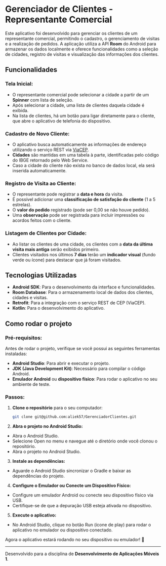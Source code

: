 # Gerenciador de Clientes - Representante Comercial

Este aplicativo foi desenvolvido para gerenciar os clientes de um representante comercial, permitindo o cadastro, o gerenciamento de visitas e a realização de pedidos. A aplicação utiliza a API **Room** do Android para armazenar os dados localmente e oferece funcionalidades como a seleção de cidades, registro de visitas e visualização das informações dos clientes.

## Funcionalidades

### Tela Inicial:
- O representante comercial pode selecionar a cidade a partir de um **Spinner** com lista de seleção.
- Após selecionar a cidade, uma lista de clientes daquela cidade é exibida.
- Na lista de clientes, há um botão para ligar diretamente para o cliente, que abre o aplicativo de telefonia do dispositivo.

### Cadastro de Novo Cliente:
- O aplicativo busca automaticamente as informações de endereço utilizando o serviço REST via [ViaCEP](https://viacep.com.br/ws/<CEP>/json).
- **Cidades** são mantidas em uma tabela à parte, identificadas pelo código do IBGE retornado pelo Web Service.
- Caso a cidade do cliente não exista no banco de dados local, ela será inserida automaticamente.

### Registro de Visita ao Cliente:
- O representante pode registrar a **data e hora** da visita.
- É possível adicionar uma **classificação de satisfação do cliente** (1 a 5 estrelas).
- O **valor do pedido** registrado (pode ser 0,00 se não houve pedido).
- Uma **observação** pode ser registrada para incluir impressões ou acordos feitos com o cliente.

### Listagem de Clientes por Cidade:
- Ao listar os clientes de uma cidade, os clientes com a **data da última visita mais antiga** serão exibidos primeiro.
- Clientes visitados nos últimos **7 dias** terão um **indicador visual** (fundo verde ou ícone) para destacar que já foram visitados.

## Tecnologias Utilizadas
- **Android SDK**: Para o desenvolvimento da interface e funcionalidades.
- **Room Database**: Para o armazenamento local de dados dos clientes, cidades e visitas.
- **Retrofit**: Para a integração com o serviço REST de CEP (ViaCEP).
- **Kotlin**: Para o desenvolvimento do aplicativo.

## Como rodar o projeto

### Pré-requisitos:
Antes de rodar o projeto, verifique se você possui as seguintes ferramentas instaladas:

- **Android Studio**: Para abrir e executar o projeto.
- **JDK (Java Development Kit)**: Necessário para compilar o código Android.
- **Emulador Android** ou **dispositivo físico**: Para rodar o aplicativo no seu ambiente de teste.

### Passos:
1. **Clone o repositório** para o seu computador:

   ```bash
   git clone git@github.com:aliek57/GerenciadorClientes.git

2. **Abra o projeto no Android Studio:**

  - Abra o Android Studio.
  - Selecione Open no menu e navegue até o diretório onde você clonou o repositório.
  - Abra o projeto no Android Studio.

3. **Instale as dependências:**

  - Aguarde o Android Studio sincronizar o Gradle e baixar as dependências do projeto.

4. **Configure o Emulador ou Conecte um Dispositivo Físico:**

  - Configure um emulador Android ou conecte seu dispositivo físico via USB.
  - Certifique-se de que a depuração USB esteja ativada no dispositivo.
  
5. **Execute o aplicativo:**

  - No Android Studio, clique no botão Run (ícone de play) para rodar o aplicativo no emulador ou dispositivo conectado.
  
Agora o aplicativo estará rodando no seu dispositivo ou emulador! 🙂

---

Desenvolvido para a disciplina de **Desenvolvimento de Aplicações Móveis 1**.
